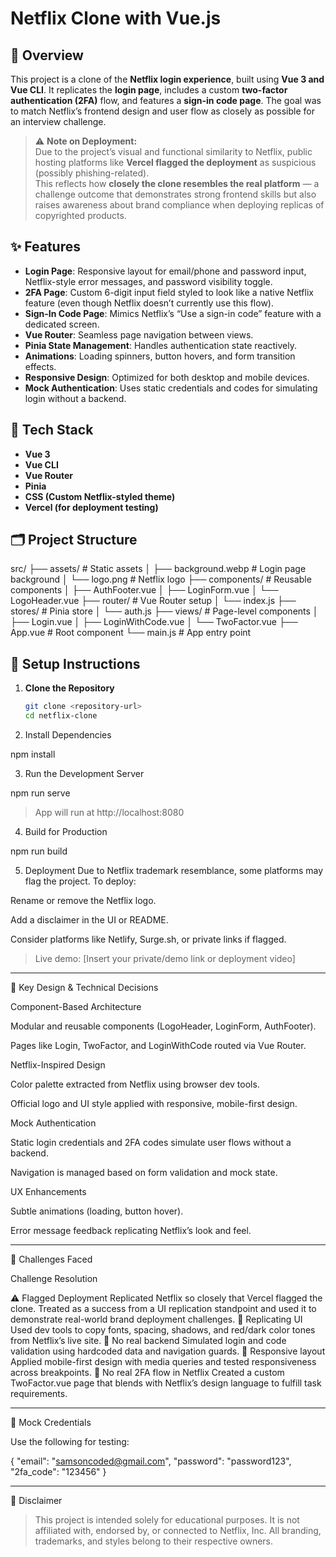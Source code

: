 # Netflix Clone with Vue.js

## 📌 Overview

This project is a clone of the **Netflix login experience**, built using **Vue 3 and Vue CLI**. It replicates the **login page**, includes a custom **two-factor authentication (2FA)** flow, and features a **sign-in code page**. The goal was to match Netflix’s frontend design and user flow as closely as possible for an interview challenge.

> ⚠️ **Note on Deployment:**  
> Due to the project’s visual and functional similarity to Netflix, public hosting platforms like **Vercel flagged the deployment** as suspicious (possibly phishing-related).  
> This reflects how **closely the clone resembles the real platform** — a challenge outcome that demonstrates strong frontend skills but also raises awareness about brand compliance when deploying replicas of copyrighted products.

## ✨ Features

- **Login Page**: Responsive layout for email/phone and password input, Netflix-style error messages, and password visibility toggle.
- **2FA Page**: Custom 6-digit input field styled to look like a native Netflix feature (even though Netflix doesn’t currently use this flow).
- **Sign-In Code Page**: Mimics Netflix’s “Use a sign-in code” feature with a dedicated screen.
- **Vue Router**: Seamless page navigation between views.
- **Pinia State Management**: Handles authentication state reactively.
- **Animations**: Loading spinners, button hovers, and form transition effects.
- **Responsive Design**: Optimized for both desktop and mobile devices.
- **Mock Authentication**: Uses static credentials and codes for simulating login without a backend.

## 🧱 Tech Stack

- **Vue 3**
- **Vue CLI**
- **Vue Router**
- **Pinia**
- **CSS (Custom Netflix-styled theme)**
- **Vercel (for deployment testing)**

## 🗂 Project Structure

src/ ├── assets/                # Static assets │   ├── background.webp    # Login page background │   └── logo.png           # Netflix logo ├── components/            # Reusable components │   ├── AuthFooter.vue │   ├── LoginForm.vue │   └── LogoHeader.vue ├── router/                # Vue Router setup │   └── index.js ├── stores/                # Pinia store │   └── auth.js ├── views/                 # Page-level components │   ├── Login.vue │   ├── LoginWithCode.vue │   └── TwoFactor.vue ├── App.vue                # Root component └── main.js                # App entry point

## 🚀 Setup Instructions

1. **Clone the Repository**
   ```bash
   git clone <repository-url>
   cd netflix-clone

2. Install Dependencies

npm install


3. Run the Development Server

npm run serve

> App will run at http://localhost:8080




4. Build for Production

npm run build


5. Deployment Due to Netflix trademark resemblance, some platforms may flag the project. To deploy:

Rename or remove the Netflix logo.

Add a disclaimer in the UI or README.

Consider platforms like Netlify, Surge.sh, or private links if flagged.


> Live demo: [Insert your private/demo link or deployment video]






---

🧠 Key Design & Technical Decisions

Component-Based Architecture

Modular and reusable components (LogoHeader, LoginForm, AuthFooter).

Pages like Login, TwoFactor, and LoginWithCode routed via Vue Router.


Netflix-Inspired Design

Color palette extracted from Netflix using browser dev tools.

Official logo and UI style applied with responsive, mobile-first design.


Mock Authentication

Static login credentials and 2FA codes simulate user flows without a backend.

Navigation is managed based on form validation and mock state.


UX Enhancements

Subtle animations (loading, button hover).

Error message feedback replicating Netflix’s look and feel.



---

🔧 Challenges Faced

Challenge	Resolution

⚠️ Flagged Deployment	Replicated Netflix so closely that Vercel flagged the clone. Treated as a success from a UI replication standpoint and used it to demonstrate real-world brand deployment challenges.
🎨 Replicating UI	Used dev tools to copy fonts, spacing, shadows, and red/dark color tones from Netflix’s live site.
🔐 No real backend	Simulated login and code validation using hardcoded data and navigation guards.
📱 Responsive layout	Applied mobile-first design with media queries and tested responsiveness across breakpoints.
🔢 No real 2FA flow in Netflix	Created a custom TwoFactor.vue page that blends with Netflix’s design language to fulfill task requirements.



---

📁 Mock Credentials

Use the following for testing:

{
  "email": "samsoncoded@gmail.com",
  "password": "password123",
  "2fa_code": "123456"
}


---

🧾 Disclaimer

> This project is intended solely for educational purposes.
It is not affiliated with, endorsed by, or connected to Netflix, Inc.
All branding, trademarks, and styles belong to their respective owners.


